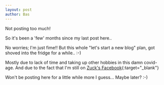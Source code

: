 ```yaml
---
layout: post
author: Bas
---
```

Not posting too much!

So it's been a 'few' months since my last post here..  

No worries; I'm just fime!! But this whole "let's start a new blog" plan, got shoved into the fridge for a while.. :-) 

Mostly due to lack of time and taking up other hobbies in this damn covid-age. And due to the fact that I'm still on [Zuck's Facebook](https://www.facebook.com/bas.dds.nl){:target="_blank"} 

Won't be posting here for a little while more I guess... Maybe later? :-)    

